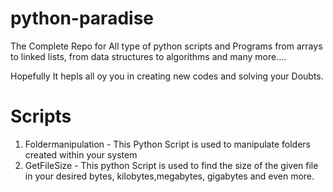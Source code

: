 # python-paradise
The Complete Repo for All type of python scripts and Programs from arrays to linked lists, from data structures to algorithms and many more....

Hopefully It hepls all oy you in creating new codes and solving your Doubts.

# Scripts
1. Foldermanipulation - This Python Script is used to manipulate folders created within your system
2. GetFileSize - This python Script is used to find the size of the given file in your desired bytes, kilobytes,megabytes, 
gigabytes and even more.
